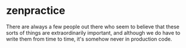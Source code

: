 # zenpractice

There are always a few people out there who seem to believe that these sorts of things are extraordinarily important,
and although we do have to write them from time to time, it's somehow never in production code. 